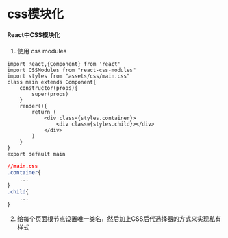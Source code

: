 # css模块化

#### React中CSS模块化

1. 使用 css modules

```react
import React,{Component} from 'react'
import CSSModules from "react-css-modules"
import styles from "assets/css/main.css"
class main extends Component{
	constructor(props){
		super(props)
	}
	render(){
		return (
			<div class={styles.container}>
				<div class={styles.child}></div>
			</div>
		)
	}
}
export default main
```

```css
//main.css
.container{
    ...
}
.child{
    ...
}
```

2. 给每个页面根节点设置唯一类名，然后加上CSS后代选择器的方式来实现私有样式